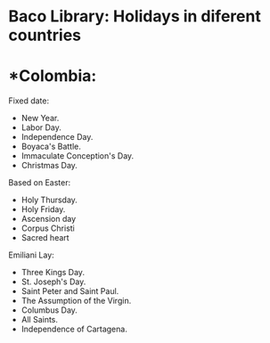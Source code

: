 # Baco Library: Holidays in diferent countries
# *Colombia:

Fixed date:
* New Year.
* Labor Day.
* Independence Day.
* Boyaca's Battle.
* Immaculate Conception's Day.
* Christmas Day.

Based on Easter:
* Holy Thursday.
* Holy Friday.
* Ascension day
* Corpus Christi
* Sacred heart

Emiliani Lay:
* Three Kings Day.
* St. Joseph's Day.
* Saint Peter and Saint Paul.
* The Assumption of the Virgin.
* Columbus Day.
* All Saints.
* Independence of Cartagena.
